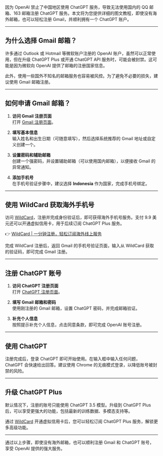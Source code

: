 因为 OpenAI 禁止了中国地区使用 ChatGPT 服务，导致无法使用国内的 QQ 邮箱、163 邮箱注册 ChatGPT 服务。本文将为您提供详细的图文教程，即使没有海外邮箱，也可以轻松注册 Gmail，并顺利拥有一个 ChatGPT 账户。

---

## 为什么选择 Gmail 邮箱？

许多通过 Outlook 或 Hotmail 等微软账户注册的 OpenAI 账户，虽然可以正常使用，但在升级 ChatGPT Plus 或开通 ChatGPT API 服务时，可能会被封禁。这可能是因为微软向 OpenAI 提供了邮箱的注册国家信息。

此外，使用一些国外不知名的邮箱服务也容易被风控。为了避免不必要的损失，建议使用 Gmail 邮箱注册。

---

## 如何申请 Gmail 邮箱？

1. **访问 Gmail 注册页面**  
   打开 [Gmail 注册页面](https://accounts.google.com/signup)。

2. **填写基本信息**  
   输入姓名和出生日期（可随意填写），然后选择系统推荐的 Gmail 地址或自定义创建一个。

3. **设置密码和辅助邮箱**  
   创建一个强密码，并设置辅助邮箱（可以使用国内邮箱），以便接收 Gmail 的异常通知。

4. **添加手机号**  
   在手机号验证步骤中，建议选择 **Indonesia** 作为国家，完成手机号绑定。

---

## 使用 WildCard 获取海外手机号

访问 [WildCard](https://bit.ly/bewildcard)，注册并完成身份验证后，即可获得海外手机号服务。支付 9.9 美元还可以开通虚拟信用卡，用于后续订阅 ChatGPT Plus 服务。

👉 [WildCard | 一分钟注册，轻松订阅海外线上服务](https://bit.ly/bewildcard)

完成 WildCard 注册后，返回 Gmail 的手机号验证页面，输入从 WildCard 获取的验证码，即可完成 Gmail 注册。

---

## 注册 ChatGPT 账号

1. **访问 ChatGPT 注册页面**  
   打开 [ChatGPT 注册页面](https://platform.openai.com/signup)。

2. **填写 Gmail 邮箱和密码**  
   使用刚注册的 Gmail 邮箱，设置 ChatGPT 密码，并完成邮箱验证。

3. **补充个人信息**  
   按照提示补充个人信息，点击同意条款，即可完成 OpenAI 账号注册。

---

## 使用 ChatGPT

注册完成后，登录 ChatGPT 即可开始使用。在输入框中输入任何问题，ChatGPT 会快速给出回答。建议使用 Chrome 的无痕模式登录，以降低账号被封禁的风险。

---

## 升级 ChatGPT Plus

默认情况下，注册的账号只能使用 ChatGPT 3.5 模型。升级到 ChatGPT Plus 后，可以享受更强大的功能，包括最新的训练数据、多模态支持等。

通过 [WildCard](https://bit.ly/bewildcard) 开通虚拟信用卡后，您可以轻松订阅 ChatGPT Plus 服务，解锁更多高级功能。

---

通过以上步骤，即使没有海外邮箱，也可以顺利注册 Gmail 和 ChatGPT 账号，享受 OpenAI 提供的强大服务。